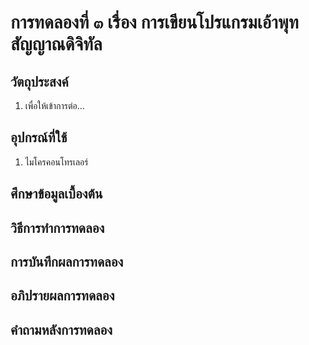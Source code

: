 # การทดลองที่ ๓ เรื่อง การเขียนโปรแกรมเอ้าพุทสัญญาณดิจิทัล  

## วัตถุประสงค์
1. เพื่อให้เข้าการต่อ...

## อุปกรณ์ที่ใช้
1. ไมโครคอนโทรเลอร์

## ศึกษาข้อมูลเบื้องต้น

## วิธีการทำการทดลอง

## การบันทึกผลการทดลอง

## อภิปรายผลการทดลอง

## คำถามหลังการทดลอง
